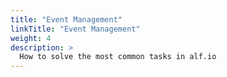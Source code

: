 ```yaml
---
title: "Event Management"
linkTitle: "Event Management"
weight: 4
description: >
  How to solve the most common tasks in alf.io
---
```


